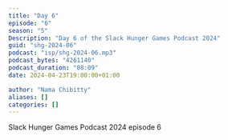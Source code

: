 ```yaml
---
title: "Day 6"
episode: "6"
season: "5"
Description: "Day 6 of the Slack Hunger Games Podcast 2024"
guid: "shg-2024-06"
podcast: "isp/shg-2024-06.mp3"
podcast_bytes: "4261140"
podcast_duration: "08:09"
date: 2024-04-23T19:00:00+01:00

author: "Nama Chibitty"
aliases: []
categories: []
---
```


Slack Hunger Games Podcast 2024 episode 6
